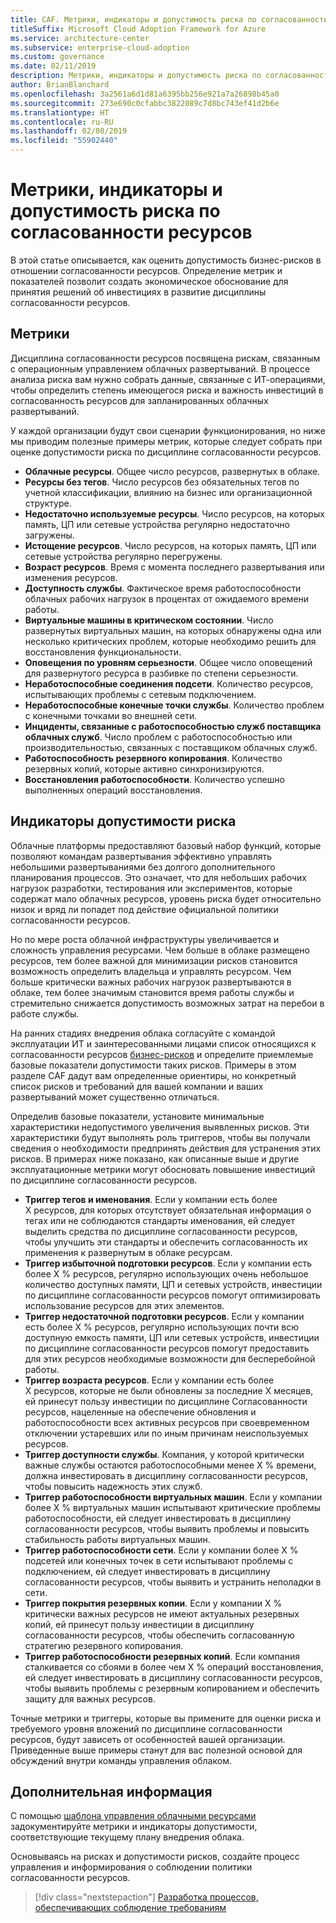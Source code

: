 ```yaml
---
title: CAF. Метрики, индикаторы и допустимость риска по согласованности ресурсов
titleSuffix: Microsoft Cloud Adoption Framework for Azure
ms.service: architecture-center
ms.subservice: enterprise-cloud-adoption
ms.custom: governance
ms.date: 02/11/2019
description: Метрики, индикаторы и допустимость риска по согласованности ресурсов
author: BrianBlanchard
ms.openlocfilehash: 3a2561a6d1d81a6395bb256e921a7a26898b45a0
ms.sourcegitcommit: 273e690c0cfabbc3822089c7d8bc743ef41d2b6e
ms.translationtype: HT
ms.contentlocale: ru-RU
ms.lasthandoff: 02/08/2019
ms.locfileid: "55902440"
---
```

# <a name="resource-consistency-metrics-indicators-and-risk-tolerance"></a>Метрики, индикаторы и допустимость риска по согласованности ресурсов

В этой статье описывается, как оценить допустимость бизнес-рисков в отношении согласованности ресурсов. Определение метрик и показателей позволит создать экономическое обоснование для принятия решений об инвестициях в развитие дисциплины согласованности ресурсов.

## <a name="metrics"></a>Метрики

Дисциплина согласованности ресурсов посвящена рискам, связанным с операционным управлением облачных развертываний. В процессе анализа риска вам нужно собрать данные, связанные с ИТ-операциями, чтобы определить степень имеющегося риска и важность инвестиций в согласованность ресурсов для запланированных облачных развертываний.

У каждой организации будут свои сценарии функционирования, но ниже мы приводим полезные примеры метрик, которые следует собрать при оценке допустимости риска по дисциплине согласованности ресурсов.

- **Облачные ресурсы**. Общее число ресурсов, развернутых в облаке.
- **Ресурсы без тегов**. Число ресурсов без обязательных тегов по учетной классификации, влиянию на бизнес или организационной структуре.
- **Недостаточно используемые ресурсы**. Число ресурсов, на которых память, ЦП или сетевые устройства регулярно недостаточно загружены.
- **Истощение ресурсов**. Число ресурсов, на которых память, ЦП или сетевые устройства регулярно перегружены.
- **Возраст ресурсов**. Время с момента последнего развертывания или изменения ресурсов.
- **Доступность службы**. Фактическое время работоспособности облачных рабочих нагрузок в процентах от ожидаемого времени работы.
- **Виртуальные машины в критическом состоянии**. Число развернутых виртуальных машин, на которых обнаружены одна или несколько критических проблем, которые необходимо решить для восстановления функциональности.
- **Оповещения по уровням серьезности**. Общее число оповещений для развернутого ресурса в разбивке по степени серьезности.
- **Неработоспособные соединения подсети**. Количество ресурсов, испытывающих проблемы с сетевым подключением.
- **Неработоспособные конечные точки службы**. Количество проблем с конечными точками во внешней сети.
- **Инциденты, связанные с работоспособностью служб поставщика облачных служб**. Число проблем с работоспособностью или производительностью, связанных с поставщиком облачных служб.
- **Работоспособность резервного копирования**. Количество резервных копий, которые активно синхронизируются.
- **Восстановления работоспособности**. Количество успешно выполненных операций восстановления.

## <a name="risk-tolerance-indicators"></a>Индикаторы допустимости риска

Облачные платформы предоставляют базовый набор функций, которые позволяют командам развертывания эффективно управлять небольшими развертываниями без долгого дополнительного планирования процессов. Это означает, что для небольших рабочих нагрузок разработки, тестирования или экспериментов, которые содержат мало облачных ресурсов, уровень риска будет относительно низок и вряд ли попадет под действие официальной политики согласованности ресурсов.

Но по мере роста облачной инфраструктуры увеличивается и сложность управления ресурсами. Чем больше в облаке размещено ресурсов, тем более важной для минимизации рисков становится возможность определить владельца и управлять ресурсом. Чем больше критически важных рабочих нагрузок развертываются в облаке, тем более значимым становится время работы службы и стремительно снижается допустимость возможных затрат на перебои в работе службы.

На ранних стадиях внедрения облака согласуйте с командой эксплуатации ИТ и заинтересованными лицами список относящихся к согласованности ресурсов [бизнес-рисков](business-risks.md) и определите приемлемые базовые показатели допустимости таких рисков. Примеры в этом разделе CAF дадут вам определенные ориентиры, но конкретный список рисков и требований для вашей компании и ваших развертываний может существенно отличаться.

Определив базовые показатели, установите минимальные характеристики недопустимого увеличения выявленных рисков. Эти характеристики будут выполнять роль триггеров, чтобы вы получали сведения о необходимости предпринять действия для устранения этих рисков. В примерах ниже показано, как описанные выше и другие эксплуатационные метрики могут обосновать повышение инвестиций по дисциплине согласованности ресурсов.

- **Триггер тегов и именования**. Если у компании есть более X ресурсов, для которых отсутствует обязательная информация о тегах или не соблюдаются стандарты именования, ей следует выделить средства по дисциплине согласованности ресурсов, чтобы улучшить эти стандарты и обеспечить согласованность их применения к развернутым в облаке ресурсам.
- **Триггер избыточной подготовки ресурсов**. Если у компании есть более X % ресурсов, регулярно использующих очень небольшое количество доступных памяти, ЦП и сетевых устройств, инвестиции по дисциплине согласованности ресурсов помогут оптимизировать использование ресурсов для этих элементов.
- **Триггер недостаточной подготовки ресурсов**. Если у компании есть более X % ресурсов, регулярно использующих почти всю доступную емкость памяти, ЦП или сетевых устройств, инвестиции по дисциплине согласованности ресурсов помогут предоставить для этих ресурсов необходимые возможности для бесперебойной работы.
- **Триггер возраста ресурсов**. Если у компании есть более X ресурсов, которые не были обновлены за последние X месяцев, ей принесут пользу инвестиции по дисциплине Согласованности ресурсов, нацеленные на обеспечение обновления и работоспособности всех активных ресурсов при своевременном отключении устаревших или по иным причинам неиспользуемых ресурсов.  
- **Триггер доступности службы**. Компания, у которой критически важные службы остаются работоспособными менее X % времени, должна инвестировать в дисциплину согласованности ресурсов, чтобы повысить надежность этих служб.
- **Триггер работоспособности виртуальных машин**. Если у компании более X % виртуальных машин испытывают критические проблемы работоспособности, ей следует инвестировать в дисциплину согласованности ресурсов, чтобы выявить проблемы и повысить стабильность работы виртуальных машин.
- **Триггер работоспособности сети**. Если у компании более X % подсетей или конечных точек в сети испытывают проблемы с подключением, ей следует инвестировать в дисциплину согласованности ресурсов, чтобы выявить и устранить неполадки в сети.
- **Триггер покрытия резервных копии**. Если у компании X % критически важных ресурсов не имеют актуальных резервных копий, ей принесут пользу инвестиции в дисциплину согласованности ресурсов, чтобы обеспечить согласованную стратегию резервного копирования.
- **Триггер работоспособности резервных копий**. Если компания сталкивается со сбоями в более чем X % операций восстановления, ей следует инвестировать в дисциплину согласованности ресурсов, чтобы выявить проблемы с резервным копированием и обеспечить защиту для важных ресурсов.

Точные метрики и триггеры, которые вы примените для оценки риска и требуемого уровня вложений по дисциплине согласованности ресурсов, будут зависеть от особенностей вашей организации. Приведенные выше примеры станут для вас полезной основой для обсуждений внутри команды управления облаком.  

## <a name="next-steps"></a>Дополнительная информация

С помощью [шаблона управления облачными ресурсами](./template.md) задокументируйте метрики и индикаторы допустимости, соответствующие текущему плану внедрения облака.

Основываясь на рисках и допустимости рисков, создайте процесс управления и информирования о соблюдении политики согласованности ресурсов.

> [!div class="nextstepaction"]
> [Разработка процессов, обеспечивающих соблюдение требованиям](compliance-processes.md)
